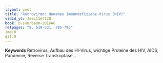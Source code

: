 ```yaml
---
layout: post 
title: "Retroviren: Humanes Immundefizienz-Virus (HIV)"
vidid_yt: JseL11ett2Q
book: b-suerbaum-2016A8
refpages: "S. 519-531, 785-795"
img:0
qst:0
---
```

**Keywords** Retrovirus, Aufbau des HI-Virus, wichtige Proteine des HIV, AIDS, Pandemie, Reverse Transkriptase, .
